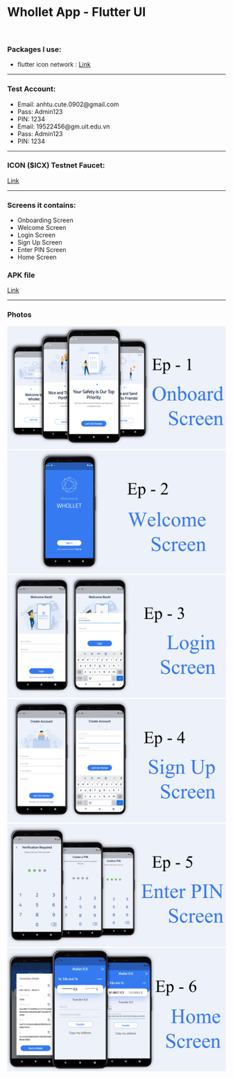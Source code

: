<h1> Whollet App - Flutter UI </h1>
<br>
<h3> Packages I use: </h3>
<ul>
  <li> flutter icon network : <a href="https://pub.dev/packages/flutter_icon_network?fbclid=IwAR17Vkh3aFkZeZcGrQ7Y5G5UGkokJG4kZtE9bImUjKwlr2RZMdoapP8SUHc" target="_blank"> Link </a>
  </li>  
</ul>
<hr>
<h3> Test Account: </h3>
<ul>
  <li> 
    Email: anhtu.cute.0902@gmail.com
  </li>
  <li> 
    Pass: Admin123
  </li>
  <li> 
    PIN: 1234
  </li>
  <li> 
    Email: 19522456@gm.uit.edu.vn
  </li>
  <li> 
    Pass: Admin123
  </li>
  <li> 
    PIN: 1234
  </li>
</ul>
<hr>
<h3> ICON ($ICX) Testnet Faucet: </h3>
<a href="https://faucet.sharpn.tech/" target="_blank"> Link </a>
<hr>
<h3> Screens it contains: </h3>
<ul>
  <li> 
    Onboarding Screen
  </li>
  <li> 
    Welcome Screen
  </li>
  <li> 
    Login Screen
  </li>
  <li> 
    Sign Up Screen
  </li>
  <li> 
    Enter PIN Screen
  </li>
  <li> 
    Home Screen
  </li>
</ul>
<h3> APK file </h3>
<a href="https://drive.google.com/file/d/13WLpFOmkmNCBOu2HpSedfrB-8SUf8WiH/view?usp=sharing" target="_blank"> Link </a>
<hr>
<h3> Photos </h3>
<img src="https://raw.githubusercontent.com/Tu98-math/whollet/main/EP-1.png">
<img src="https://raw.githubusercontent.com/Tu98-math/whollet/main/EP-2.png">
<img src="https://raw.githubusercontent.com/Tu98-math/whollet/main/EP-3.png">
<img src="https://raw.githubusercontent.com/Tu98-math/whollet/main/EP-4.png">
<img src="https://raw.githubusercontent.com/Tu98-math/whollet/main/EP-5.png">
<img src="https://raw.githubusercontent.com/Tu98-math/whollet/main/EP-6.png">
